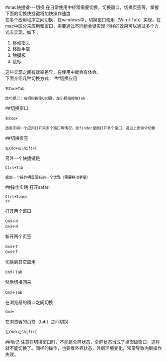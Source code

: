 #mac快捷键---切换
在日常使用中经常需要切换，切换窗口，切换页签等，掌握下面的切换快捷键将加快操作速度<br>
在多个应用程序之间切换，在windows中，切换窗口使用（Win＋Tab）实现，在mac中区分来应用和窗口，需要通过不同组合键实现
同样的效果可以通过多个方式去实现，如下：

1. 移动指头
1. 移动手掌
1. 触摸板
1. 鼠标

这些实现之间有效率差异，在使用中就会有体会。<br>
下面介绍几种切换方式：
##切换应用
```
右Cmd+Tab
```
    技巧提示：右拇指按住Cmd键，左小拇指按住Tab
##切换窗口
```
右Cmd+`
```
    适用于同一个应用打开来多个窗口等情况，如finder里面打开多个窗口，通过上面命令切换
##切换页签
```
左Cmd+左Shift+[
```
另外一个快捷键是
```
Ctrl+Tab
```
    后面一个操作明显没有前一个优雅（需要移动手掌）

##操作实践
打开safari
```
Ctrl+Space
sa
```
打开两个窗口
```
Cmd＋N
Cmd＋N
```
新开两个页签
```
Cmd＋T
Cmd＋T
```
切换到其它应用
```
Cmd＋Tab
```
然后切换回来
```
Cmd＋Tab
```
在浏览器的窗口之间切换
```
Cmd+`
```
在浏览器的页签（tab）之间切换
```
左Cmd+左Shift+[
```

##后记
注意在切换窗口时，不能是全屏状态，全屏状态当成了桌面级窗口，这样就不能切换了。同样的操作，也要看外界状态，外层环境变化，常常导致内层操作失效。
